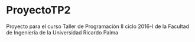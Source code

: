 # ProyectoTP2
Proyecto para el curso Taller de Programación II ciclo 2016-I de la Facultad de Ingeniería de la Universidad Ricardo Palma 
